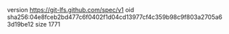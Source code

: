 version https://git-lfs.github.com/spec/v1
oid sha256:04e8fceb2bd477c6f0402f1d04cd13977cf4c359b98c9f803a2705a63d19be12
size 1771
